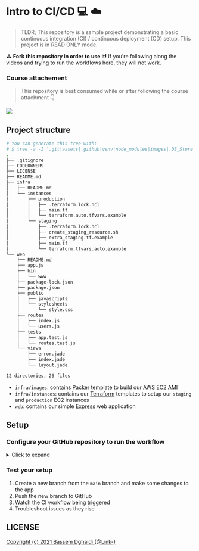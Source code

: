 # Intro to CI/CD 💻 ☁️

> TLDR; This repository is a sample project demonstrating a basic continuous integration (CI) / continuous deployment (CD) setup. This project is in READ ONLY mode.

:warning: **Fork this repository in order to use it!** If you're following along the videos and trying to run the workflows here, they will not work.

### Course attachement

> This repository is best consumed while or after following the course attachment 👇

<a href="https://www.youtube.com/playlist?list=PLArH6NjfKsUhvGHrpag7SuPumMzQRhUKY" target="_blank"><img src="./images/course_banner.png" /></a>

## Project structure

```sh
# You can generate this tree with:
# $ tree -a -I '.git|assets|.github|venv|node_modules|images|.DS_Store|*.tfvars|.terraform'
.
├── .gitignore
├── CODEOWNERS
├── LICENSE
├── README.md
├── infra
│   ├── README.md
│   └── instances
│       ├── production
│       │   ├── .terraform.lock.hcl
│       │   ├── main.tf
│       │   └── terraform.auto.tfvars.example
│       └── staging
│           ├── .terraform.lock.hcl
│           ├── create_staging_resource.sh
│           ├── extra_staging.tf.example
│           ├── main.tf
│           └── terraform.tfvars.auto.example
└── web
    ├── README.md
    ├── app.js
    ├── bin
    │   └── www
    ├── package-lock.json
    ├── package.json
    ├── public
    │   ├── javascripts
    │   └── stylesheets
    │       └── style.css
    ├── routes
    │   ├── index.js
    │   └── users.js
    ├── tests
    │   ├── app.test.js
    │   └── routes.test.js
    └── views
        ├── error.jade
        ├── index.jade
        └── layout.jade

12 directories, 26 files
```

- `infra/images`: contains [Packer](https://learn.hashicorp.com/packer) template to build our [AWS EC2 AMI](https://aws.amazon.com/ec2/)
- `infra/instances`: contains our [Terraform](https://learn.hashicorp.com/terraform) templates to setup our `staging` and `production` EC2 instances
- `web`: contains our simple [Express](https://expressjs.com/) web application

## Setup

### Configure your GitHub repository to run the workflow

<details>
    <summary>Click to expand</summary>

1. Navigate to the `Settings` in your repository then to `Environments`
    ![37EE1AFF-BDBC-405E-8D43-672E09CA87D5](https://user-images.githubusercontent.com/568794/125194173-86195400-e250-11eb-89dd-e52cdf867c74.png)

1. Add a new environment and call it `staging` (or anything else you like)
    ![F1BC0A94-3BB5-4409-B057-6E6FC241C78A](https://user-images.githubusercontent.com/568794/125194219-9d584180-e250-11eb-9495-e2a30ddee5c5.png)

1. Enable required reviewers and add your secrets
    ![085BF9C1-552E-46C5-91D0-687A9634A885](https://user-images.githubusercontent.com/568794/125194260-b9f47980-e250-11eb-9e10-c603a3ee8232.png)

1. Enable branch protection on the `main` branch
    ![2E8B02F5-CD8E-40C1-B03C-5FD7074C1C77](https://user-images.githubusercontent.com/568794/125194325-15266c00-e251-11eb-9c39-f9b847971dae.png)
    ![955A1F29-D628-46C4-86A4-8F614A712CFF](https://user-images.githubusercontent.com/568794/125194345-266f7880-e251-11eb-8055-4d0d392b6f2a.png)

</details>

### Test your setup

1. Create a new branch from the `main` branch and make some changes to the app
1. Push the new branch to GitHub
1. Watch the CI workflow being triggered
1. Troubleshoot issues as they rise

## LICENSE

[Copyright (c) 2021 Bassem Dghaidi (@Link-)](LICENSE)
